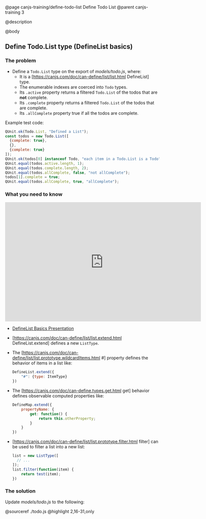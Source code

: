 @page canjs-training/define-todo-list Define Todo List
@parent canjs-training 3

@description

@body


## Define Todo.List type (DefineList basics)

### The problem

- Define a `Todo.List` type on the export of  _models/todo.js_, where:
  - It is a [https://canjs.com/doc/can-define/list/list.html DefineList] type.
  - The enumerable indexes are coerced into `Todo` types.
  - Its `.active` property returns a filtered `Todo.List` of the todos that are __not__ complete.
  - Its `.complete` property returns a filtered `Todo.List` of the todos that are complete.
  - Its `.allComplete` property true if all the todos are complete.

Example test code:

```js
QUnit.ok(Todo.List, "Defined a List");
const todos = new Todo.List([
  {complete: true},
  {},
  {complete: true}
]);
QUnit.ok(todos[0] instanceof Todo, "each item in a Todo.List is a Todo");
QUnit.equal(todos.active.length, 1);
QUnit.equal(todos.complete.length, 2);
QUnit.equal(todos.allComplete, false, "not allComplete");
todos[1].complete = true;
QUnit.equal(todos.allComplete, true, "allComplete");
```

### What you need to know

<iframe src="https://docs.google.com/presentation/d/e/2PACX-1vQTyb-tSlYyyzo8LF0fGOkxgtLHWnDhdIIXUiSScpDxJllG8QDdqS29gKnVBDYdDNPsPX2kYDA8pXth/embed?start=false&loop=false&delayms=3000" frameborder="0" width="640" height="389" allowfullscreen="true" mozallowfullscreen="true" webkitallowfullscreen="true"></iframe>

- [DefineList Basics Presentation](https://docs.google.com/presentation/d/1l7QzPJRSvTJf014pSVlJCw_xyKTG7vitSB7OXtPZgfw/edit?usp=sharing)
- [https://canjs.com/doc/can-define/list/list.extend.html DefineList.extend] defines a new `ListType`.
- The [https://canjs.com/doc/can-define/list/list.prototype.wildcardItems.html #] property defines the behavior of items in a list like:

  ```js
  DefineList.extend({
      "#": {type: ItemType}
  })
  ```

- The [https://canjs.com/doc/can-define.types.get.html get] behavior defines observable computed properties like:

  ```js
  DefineMap.extend({
      propertyName: {
          get: function() {
              return this.otherProperty;
          }
      }
  })
  ```

- [https://canjs.com/doc/can-define/list/list.prototype.filter.html filter] can be used to filter a list into a new list:

  ```js
  list = new ListType([
    // ...
  ]);
  list.filter(function(item) {
      return test(item);
  })
  ```

### The solution

Update _models/todo.js_ to the following:

@sourceref ./todo.js
@highlight 2,16-31,only
